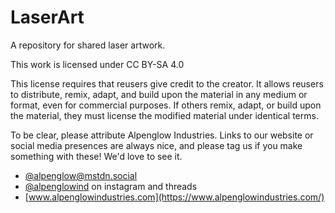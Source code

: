 # LaserArt
A repository for shared laser artwork.  

This work is licensed under CC BY-SA 4.0 

This license requires that reusers give credit to the creator. It allows reusers to distribute, remix, adapt, and build upon the material in any medium or format, even for commercial purposes. If others remix, adapt, or build upon the material, they must license the modified material under identical terms.

To be clear, please attribute Alpenglow Industries.  Links to our website or social media presences are always nice, and please tag us if you make something with these!  We'd love to see it.  
* [@alpenglow@mstdn.social](https://mstdn.social/@alpenglow)
* [@alpenglowind](https://www.instagram.com/alpenglowind/) on instagram and threads
* [www.alpenglowindustries.com](https://www.alpenglowindustries.com/)
